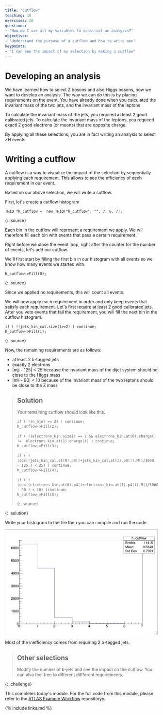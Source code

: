 ```yaml
---
title: "Cutflow"
teaching: 10
exercises: 20
questions:
- "How do I use all my variables to construct an analysis?"
objectives:
- "Understand the purpose of a cutflow and how to write one"
keypoints:
- "I can see the impact of my selection by making a cutflow"
---
```


# Developing an analysis

We have learned how to select Z bosons and also Higgs bosons, now we want to develop an analysis. The way we can do this is by placing requirements on the event. You have already done when you calculated the invariant mass of the two jets, and the invariant mass of the leptons.

To calculate the invariant mass of the jets, you required at least 2 good calibrated jets. To calculate the invariant mass of the leptons, you required exactl 2 good electrons (or muons) that are opposite charge.

By applying all these selections, you are in fact writing an analysis to select ZH events.

# Writing a cutflow

A cutflow is a way to visualize the impact of the selection by sequentially applying each requirement. This allows to see the efficiency of each requirement in our event.

Based on our above selection, we will write a cutflow.

First, let's create a cutflow histogram
~~~code
TH1D *h_cutflow =  new TH1D("h_cutflow", "", 7, 0, 7);
~~~
{: .source}

Each bin in the cutflow will represent a requirement we apply. We will therefore fill each bin with events that pass a certain requirement.

Right before we close the event loop, right after the counter for the number of events, let's add our cutflow. 

We'll first start by filling the first bin in our histogram with all events so we know how many events we started with.

~~~code
h_cutflow->Fill(0);
~~~
{: .source}

Since we applied no requirements, this will count all events.

We will now apply each requirement in order and only keep events that satisfy each requirement. Let's first require at least 2 good calibrated jets. After you veto events that fail the requirement, you will fill the next bin in the cutflow histogram.

~~~code
if ( !(jets_kin_cal.size()>=2) ) continue;
h_cutflow->Fill(1);
~~~
{: .source}

Now, the remaining requirements are as follows: 
- at least 2 b-tagged jets  
- exactly 2 electrons 
- \|mjj - 125\| < 25  because the invariant mass of the dijet system should be close to the Higgs mass
- \|mll - 90\| < 10 because of the invariant mass of the two leptons should be close to the Z mass

> ## Solution
>
> Your remaining cutflow should look like this.
>
> ~~~code
> if ( !(n_bjet >= 2) ) continue;
> h_cutflow->Fill(2);
>
> if ( !(electrons_kin.size() == 2 && electrons_kin.at(0).charge() !=  electrons_kin.at(1).charge()) ) continue;
> h_cutflow->Fill(3);
> 
> if ( !(abs((jets_kin_cal.at(0).p4()+jets_kin_cal.at(1).p4()).M()/1000. - 125.) < 25) ) continue;
> h_cutflow->Fill(4);
> 
> if ( !(abs((electrons_kin.at(0).p4()+electrons_kin.at(1).p4()).M()/1000. - 90.) < 10) )continue;
> h_cutflow->Fill(5);
> ~~~
> {: .source}
>
{: .solution}

Write your histogram to the file then you can compile and run the code.

![image info](./../fig/cutflow.jpg)

Most of the inefficiency comes from requiring 2 b-tagged jets. 

> ## Other selections
>
> Modify the number of b-jets and see the impact on the cutflow. You can also feel free to different diffferent requirements.
>
{: .challenge}

This completes today's module. For the full code from this module, please refer to the [ATLAS Example Workflow](https://gitlab.cern.ch/eressegu/atlas-example-workflow) repositoryy.

{% include links.md %}

